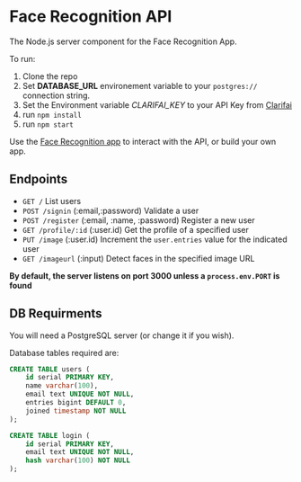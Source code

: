 # Face Recognition API

The Node.js server component for the Face Recognition App.

To run:
1. Clone the repo
2. Set **DATABASE_URL** environement variable to your `postgres://` connection string.
3. Set the Environment variable *CLARIFAI_KEY* to your API Key from [Clarifai](https://clarifai.com)
3. run `npm install`
4. run `npm start`

Use the [Face Recognition app](https://github.com/kennithnichol/face-recognition) to interact with the API, or build your own app.

## Endpoints

- `GET /` List users
- `POST /signin` (:email,:password) Validate a user
- `POST /register` (:email, :name, :password) Register a new user
- `GET /profile/:id` (:user.id) Get the profile of a specified user
- `PUT /image` (:user.id) Increment the `user.entries` value for the indicated user
- `GET /imageurl` (:input) Detect faces in the specified image URL

**By default, the server listens on port 3000 unless a `process.env.PORT` is found**

## DB Requirments
You will need a PostgreSQL server (or change it if you wish).

Database tables required are:
```sql
CREATE TABLE users (
	id serial PRIMARY KEY,
	name varchar(100),
	email text UNIQUE NOT NULL,
	entries bigint DEFAULT 0,
	joined timestamp NOT NULL
);

CREATE TABLE login (
	id serial PRIMARY KEY,
	email text UNIQUE NOT NULL,
	hash varchar(100) NOT NULL
);
```
